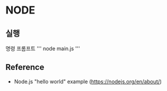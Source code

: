 # NODE


## 실행
명령 프롬프트
'''
node main.js
'''

## Reference
* Node.js "hello world" example (https://nodejs.org/en/about/)
